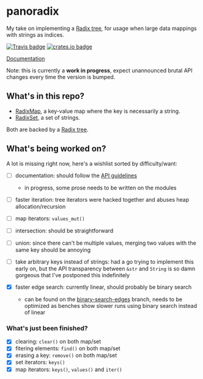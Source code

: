 panoradix
=========

My take on implementing a [Radix tree][], for usage when large data mappings with
strings as indices.

[![Travis badge](https://travis-ci.org/jmcomets/panoradix.svg?branch=master)](https://travis-ci.org/jmcomets/panoradix)
[![crates.io badge](https://img.shields.io/crates/v/panoradix.svg)](https://crates.io/crates/panoradix)

[Documentation][]

Note: this is currently a **work in progress**, expect unannounced brutal API
changes every time the version is bumped.

## What's in this repo?

- [RadixMap][], a key-value map where the key is necessarily a string.
- [RadixSet][], a set of strings.

Both are backed by a [Radix tree][].

## What's being worked on?

A lot is missing right now, here's a wishlist sorted by difficulty/want:

- [ ] documentation: should follow the [API guidelines](https://github.com/brson/rust-api-guidelines)
  - in progress, some prose needs to be written on the modules

- [ ] faster iteration: tree iterators were hacked together and abuses
                        heap allocation/recursion
- [ ] map iterators: `values_mut()`
- [ ] intersection: should be straightforward
- [ ] union: since there can't be multiple values, merging two values with the
             same key should be annoying
- [ ] take arbitrary keys instead of strings: had a go trying to implement this
      early on, but the API transparency between `&str` and `String` is so damn
      gorgeous that I've postponed this indefinitely
- [x] faster edge search: currently linear, should probably be binary search
  - can be found on the [binary-search-edges][] branch, needs to be
    optimized as benches show slower runs using binary search instead of linear

### What's just been finished?

- [x] clearing: `clear()` on both map/set
- [x] fitering elements: `find()` on both map/set
- [x] erasing a key: `remove()` on both map/set
- [x] set iterators: `keys()`
- [x] map iterators: `keys()`, `values()` and `iter()`

[Radix tree]: https://en.wikipedia.org/wiki/Radix_tree

[Documentation]: https://docs.rs/panoradix

[RadixMap]: https://github.com/jmcomets/panoradix/blob/master/src/map.rs
[RadixSet]: https://github.com/jmcomets/panoradix/blob/master/src/set.rs

[binary-search-edges]: https://github.com/jmcomets/panoradix/tree/binary-search-edges
